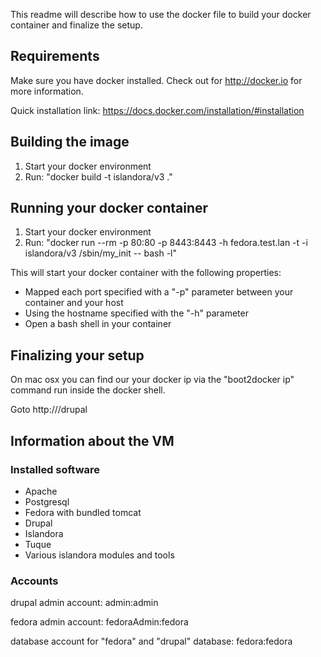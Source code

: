 This readme will describe how to use the docker file to build your docker
container and finalize the setup.

## Requirements ##

Make sure you have docker installed. Check out for http://docker.io for more 
information.

Quick installation link: https://docs.docker.com/installation/#installation

## Building the image ##

1. Start your docker environment
2. Run: 
    "docker build -t islandora/v3 ."

## Running your docker container ##

1. Start your docker environment
2. Run: 
    "docker run --rm -p 80:80 -p 8443:8443 -h fedora.test.lan -t -i islandora/v3 /sbin/my_init -- bash -l"

This will start your docker container with the following properties:
- Mapped each port specified with a "-p" parameter between your container and your host
- Using the hostname specified with the "-h" parameter
- Open a bash shell in your container

## Finalizing your setup ##

On mac osx you can find our your docker ip via the "boot2docker ip" command run
inside the docker shell.

Goto http://<docker ip>/drupal 

## Information about the VM ##

### Installed software ###
- Apache
- Postgresql
- Fedora with bundled tomcat
- Drupal
- Islandora
- Tuque
- Various islandora modules and tools

### Accounts ###

drupal admin account:
admin:admin

fedora admin account:
fedoraAdmin:fedora

database account for "fedora" and "drupal" database:
fedora:fedora

